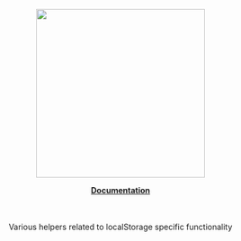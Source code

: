 <p align="center"><a href="https://docs.corets.io"><img src="https://corets.github.io/public/logo-github-readme.svg" width="300"/></a></p>

<p align="center"><b><a href="https://docs.corets.io/helpers/local-storage-helpers">Documentation</a></b><br/><br/><br/></p>

<p align="center">Various helpers related to localStorage specific functionality</p>
